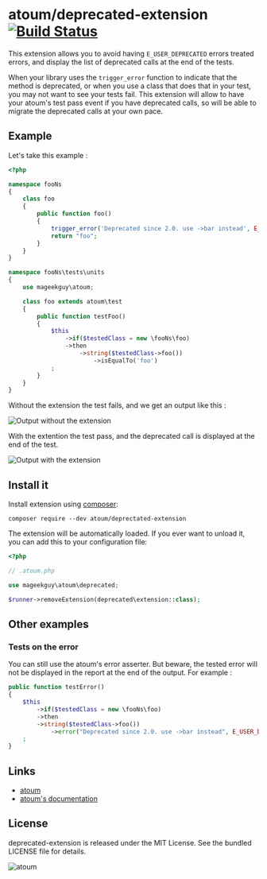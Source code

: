 # atoum/deprecated-extension [![Build Status](https://travis-ci.org/atoum/deprecated-extension.svg?branch=master)](https://travis-ci.org/atoum/deprecated-extension)

This extension allows you to avoid having `E_USER_DEPRECATED` errors treated errors, and display the list of deprecated calls at the end of the tests.

When your library uses the `trigger_error` function to indicate that the method is deprecated, or when you use a class that does that in your test, you may not want to see your tests fail. This extension will allow to have your atoum's test pass event if you have deprecated calls, so will be able to migrate the deprecated calls at your own pace.

## Example

Let's take this example :

```php
<?php

namespace fooNs
{
    class foo
    {
        public function foo()
        {
            trigger_error('Deprecated since 2.0. use ->bar instead', E_USER_DEPRECATED);
            return "foo";
        }
    }
}

namespace fooNs\tests\units
{
    use mageekguy\atoum;

    class foo extends atoum\test
    {
        public function testFoo()
        {
            $this
                ->if($testedClass = new \fooNs\foo)
                ->then
                    ->string($testedClass->foo())
                        ->isEqualTo('foo')
            ;
        }
    }
}

```

Without the extension the test fails, and we get an output like this :

![Output without the extension](doc/without.png)

With the extention the test pass, and the deprecated call is displayed at the end of the test.

![Output with the extension](doc/with.png)


## Install it

Install extension using [composer](https://getcomposer.org):

```
composer require --dev atoum/deprectated-extension
```

The extension will be automatically loaded. If you ever want to unload it, you can add this to your configuration file:

```php
<?php

// .atoum.php

use mageekguy\atoum\deprecated;

$runner->removeExtension(deprecated\extension::class);
```

## Other examples

### Tests on the error

You can still use the atoum's error asserter. But beware, the tested error will not be displayed in the report at the end of the output. For example :

```php
public function testError()
{
    $this
        ->if($testedClass = new \fooNs\foo)
        ->then
        ->string($testedClass->foo())
            ->error("Deprecated since 2.0. use ->bar instead", E_USER_DEPRECATED)->exists()
    ;
}
```

## Links

* [atoum](http://atoum.org)
* [atoum's documentation](http://docs.atoum.org)

## License

deprecated-extension is released under the MIT License. See the bundled LICENSE file for details.

![atoum](http://atoum.org/images/logo/atoum.png)
